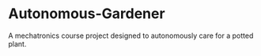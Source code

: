 # Autonomous-Gardener
A mechatronics course project designed to autonomously care for a potted plant. 
